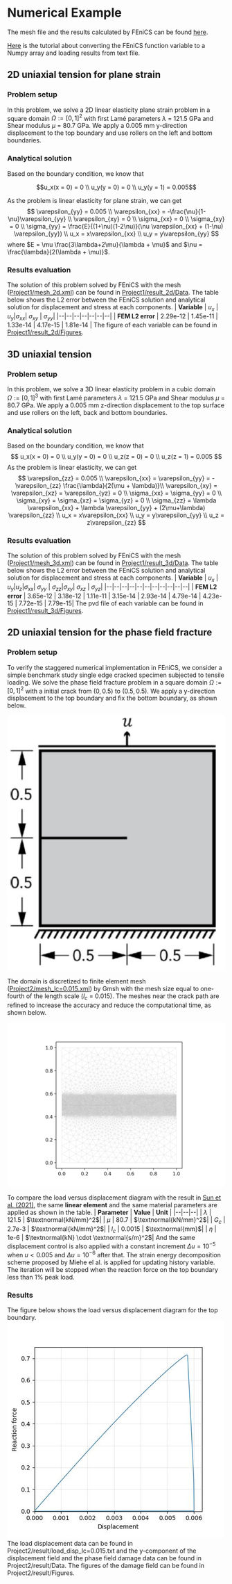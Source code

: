 # Numerical Example
The mesh file and the results calculated by FEniCS can be found [here](https://github.com/YuxiangGao0321/FEniCS_tutorial_2023/tree/main/Model_intercomparison).

[Here](https://github.com/YuxiangGao0321/FEniCS_tutorial_2023/blob/main/Tutorial/FEniCS2Numpy.md) is the tutorial about converting the FEniCS function variable to a Numpy array and loading results from text file.
## 2D uniaxial tension for plane strain
### Problem setup
In this problem, we solve a 2D linear elasticity plane strain problem in a square domain $\Omega := [0,1]^2$ with first Lamé parameters $\lambda$  = 121.5 GPa and Shear modulus $\mu$ = 80.7 GPa. We apply a 0.005 mm y-direction displacement to the top boundary and use rollers on the left and bottom boundaries.

### Analytical solution
Based on the boundary condition, we know that

$$u_x(x = 0) = 0 \\
u_y(y = 0) = 0 \\
u_y(y = 1) = 0.005$$

As the problem is linear elasticity for plane strain, we can get
$$
\varepsilon_{yy} =  0.005 \\
\varepsilon_{xx} = -\frac{\nu}{1-\nu}\varepsilon_{yy} \\
\varepsilon_{xy} = 0 \\
\sigma_{xx} = 0 \\
\sigma_{xy} = 0 \\
\sigma_{yy} = \frac{E}{(1+\nu)(1-2\nu)}(\nu \varepsilon_{xx} + (1-\nu) \varepsilon_{yy}) \\
u_x = x\varepsilon_{xx} \\
u_y = y\varepsilon_{yy}
$$
where $E = \mu \frac{3\lambda+2\mu}{\lambda + \mu}$ and $\nu = \frac{\lambda}{2(\lambda + \mu)}$.
###  Results evaluation
The solution of this problem solved by FEniCS with the mesh ([Project1/mesh_2d.xml](https://github.com/YuxiangGao0321/FEniCS_tutorial_2023/blob/main/Model_intercomparison/Project1/mesh_2d.xml)) can be found in [Project1/result_2d/Data](https://github.com/YuxiangGao0321/FEniCS_tutorial_2023/tree/main/Model_intercomparison/Project1/result_2d/Data). The table below shows the L2 error between the FEniCS solution and analytical solution for displacement and stress at each components.
| **Variable** | $u_x$ | $u_y$|$\sigma_{xx}$| $\sigma_{xy}$ | $\sigma_{yy}$|
|--|--|--|--|--|--|--|
| **FEM L2 error** | 2.29e-12 | 1.45e-11 | 1.33e-14 | 4.17e-15 | 1.81e-14 |
The figure of each variable can be found in [Project1/result_2d/Figures](https://github.com/YuxiangGao0321/FEniCS_tutorial_2023/tree/main/Model_intercomparison/Project1/result_2d/Figures).

## 3D uniaxial tension
### Problem setup
In this problem, we solve a 3D linear elasticity problem in a cubic domain $\Omega := [0,1]^3$ with first Lamé parameters $\lambda$  = 121.5 GPa and Shear modulus $\mu$ = 80.7 GPa. We apply a 0.005 mm z-direction displacement to the top surface and use rollers on the left, back and bottom boundaries.

### Analytical solution
Based on the boundary condition, we know that
$$
u_x(x = 0) = 0 \\
u_y(y = 0) = 0 \\
u_z(z = 0) = 0 \\
u_z(z = 1) = 0.005
$$
As the problem is linear elasticity, we can get
$$
\varepsilon_{zz} =  0.005 \\
\varepsilon_{xx} = \varepsilon_{yy} =  -\varepsilon_{zz} \frac{\lambda}{2(\mu + \lambda)}\\
\varepsilon_{xy} = \varepsilon_{xz} = \varepsilon_{yz} = 0 \\
\sigma_{xx} = \sigma_{yy} = 0 \\
\sigma_{xy} = \sigma_{xz} = \sigma_{yz} = 0 \\
\sigma_{zz} = \lambda \varepsilon_{xx} + \lambda \varepsilon_{yy}  + (2\mu+\lambda) \varepsilon_{zz} \\
u_x = x\varepsilon_{xx} \\
u_y = y\varepsilon_{yy} \\
u_z = z\varepsilon_{zz}
$$
###  Results evaluation
The solution of this problem solved by FEniCS with the mesh ([Project1/mesh_3d.xml](https://github.com/YuxiangGao0321/FEniCS_tutorial_2023/blob/main/Model_intercomparison/Project1/mesh_3d.xml)) can be found in [Project1/result_3d/Data](https://github.com/YuxiangGao0321/FEniCS_tutorial_2023/tree/main/Model_intercomparison/Project1/result_3d/Data). The table below shows the L2 error between the FEniCS solution and analytical solution for displacement and stress at each components.
| **Variable** | $u_x$ | $u_y$|$u_z$|$\sigma_{xx}$| $\sigma_{yy}$ | $\sigma_{zz}$|$\sigma_{xy}$| $\sigma_{xz}$ | $\sigma_{yz}$|
|--|--|--|--|--|--|--|--|--|--|--|
| **FEM L2 error** | 3.65e-12 | 3.18e-12 | 1.11e-11 | 3.15e-14 | 2.93e-14 | 4.79e-14 | 4.23e-15 | 7.72e-15 | 7.79e-15|
The pvd file of each variable can be found in [Project1/result_3d/Figures](https://github.com/YuxiangGao0321/FEniCS_tutorial_2023/tree/main/Model_intercomparison/Project1/result_3d/Figures).

## 2D uniaxial tension for the phase field fracture
### Problem setup
To verify the staggered numerical implementation in FEniCS, we consider a simple benchmark study single edge cracked specimen subjected to tensile loading. We solve the phase field fracture problem in a square domain $\Omega := [0,1]^2$ with a initial crack from $(0,0.5)$ to $(0.5,0.5)$. We apply a y-direction displacement to the top boundary and fix the bottom boundary, as shown below.

![Schematic diagram of the specimen and the boundary conditions](https://github.com/YuxiangGao0321/FEniCS_tutorial_2023/blob/main/figs/PhaseFieldDomain.jpg?raw=true)

The domain is discretized to finite element mesh ([Project2/mesh_lc=0.015.xml](https://github.com/YuxiangGao0321/FEniCS_tutorial_2023/blob/main/Model_intercomparison/Project2/mesh_lc=0.015.xml)) by Gmsh with the mesh size equal to one-fourth of the length scale ($l_c$ = 0.015). The meshes near the crack path are refined to increase the accuracy and reduce the computational time, as shown below.

![Finite element mesh for $l_c$ = 0.015](https://github.com/YuxiangGao0321/FEniCS_tutorial_2023/blob/main/figs/mesh_lc=0.015.jpg?raw=true)

To compare the load versus displacement diagram with the result in [Sun et al. (2021)](https://www.sciencedirect.com/science/article/pii/S2352431621000626), the same **linear element** and the same material parameters are applied as shown in the table. 
| **Parameter** | **Value** | **Unit** |
|--|--|--|
| $\lambda$ | 121.5 | $\textnormal{kN/mm}^2$|
| $\mu$ | 80.7 | $\textnormal{kN/mm}^2$|
| $G_c$ | 2.7e-3 | $\textnormal{kN/mm}^2$|
| $l_c$ | 0.0015 | $\textnormal{mm}$|
| $\eta$ | 1e-6 | $\textnormal{kN} \cdot \textnormal{s/m}^2$|
And the same displacement control is also applied with a constant increment $\Delta u = 10^{-5}$ when $u<0.005$ and $\Delta u = 10^{-6}$ after that. The strain energy decomposition scheme proposed by Miehe el al. is applied for updating history variable. The iteration will be stopped when the reaction force on the top boundary less than 1% peak load.

### Results
The figure below shows the load versus displacement diagram for the top boundary.
![ the load versus displacement diagram for the top boundary](https://github.com/YuxiangGao0321/FEniCS_tutorial_2023/blob/main/figs/Load-disp%28lc=0.0015%29.jpg?raw=true)
The load displacement data can be found in Project2/result/load_disp_lc=0.015.txt and the y-component of the displacement field and the phase field damage data can be found in Project2/result/Data. The figures of the damage field can be found in Project2/result/Figures.

